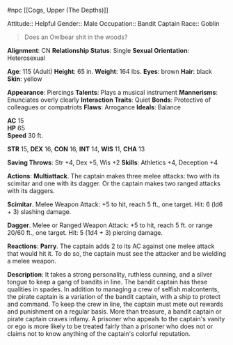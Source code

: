  #npc [[Cogs, Upper (The Depths)]]

Attitude:: Helpful
Gender:: Male
Occupation:: Bandit Captain
Race:: Goblin

> Does an Owlbear shit in the woods?

**Alignment**: CN
**Relationship Status**: Single
**Sexual Orientation**: Heterosexual

**Age**: 115 (Adult)
**Height**: 65 in.
**Weight**: 164 lbs.
**Eyes**: brown	
**Hair**: black	
**Skin**: yellow

**Appearance**: Piercings
**Talents**: Plays a musical instrument
**Mannerisms**: Enunciates overly clearly
**Interaction Traits**: Quiet
**Bonds**: Protective of colleagues or compatriots
**Flaws**: Arrogance
**Ideals**: Balance

**AC**	15	
**HP**	65	
**Speed**	30 ft.

**STR** 15, **DEX** 16, **CON** 16, **INT** 14, **WIS** 11, **CHA** 13

**Saving Throws**: Str +4, Dex +5, Wis +2
**Skills**: Athletics +4, Deception +4

**Actions**:
**Multiattack**. The captain makes three melee attacks: two with its scimitar and one with its dagger. Or the captain makes two ranged attacks with its daggers.

**Scimitar**. Melee Weapon Attack: +5 to hit, reach 5 ft., one target. Hit: 6 (ld6 + 3) slashing damage.

**Dagger**. Melee or Ranged Weapon Attack: +5 to hit, reach 5 ft. or range 20/60 ft., one target. Hit: 5 (1d4 + 3) piercing damage.

**Reactions**:
**Parry**. The captain adds 2 to its AC against one melee attack that would hit it. To do so, the captain must see the attacker and be wielding a melee weapon.

**Description**: It takes a strong personality, ruthless cunning, and a silver tongue to keep a gang of bandits in line. The bandit captain has these qualities in spades. In addition to managing a crew of selfish malcontents, the pirate captain is a variation of the bandit captain, with a ship to protect and command. To keep the crew in line, the captain must mete out rewards and punishment on a regular basis. More than treasure, a bandit captain or pirate captain craves infamy. A prisoner who appeals to the captain's vanity or ego is more likely to be treated fairly than a prisoner who does not or claims not to know anything of the captain's colorful reputation.